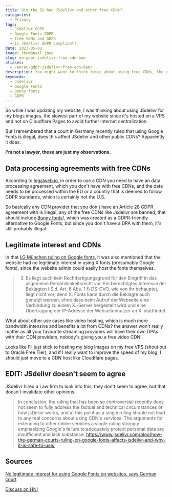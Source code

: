 ```yaml
---
title: Did the EU ban JSdelivr and other free CDNs?
categories:
  - Privacy
tags:
  - JSdelivr GDPR
  - Google Fonts GDPR
  - free CDNs and GDPR
  - is JSdelivr GDPR compliant?
date: 2023-05-02
image: thumbnail.jpeg
slug: eu-gdpr-jsdelivr-free-cdn-ban
aliases:
  - /en/eu-gdpr-jsdelivr-free-cdn-ban/
description: You might want to think twice about using free CDNs, the google fonts ban in Germany might affects the legality of CDNs like JSdelivr and Bunny fonts.
keywords:
  - Jsdelivr
  - Google Fonts
  - Bunny fonts
  - GDPR
---
```


So while I was updating my website, I was thinking about using JSdelivr for my blogs images, the slowest part of my website since it's hosted on a VPS and not on Cloudflare Pages to avoid further internet centralization.

But I remembered that a court in Germany recently ruled that using Google Fonts is illegal, does this affect JSdelivr and other public CDNs? Apparently it does.

**I'm not a lawyer, these are just my observations.**

## Data processing agreements with free CDNs

According to [legalweb.io](https://legalweb.io/en/news-en/cdns-with-gdpr-in-mind/), in order to use a CDN you need to have an data processing agreement, which you don't have with free CDNs, and the data needs to be processed within the EU or a country that is deemed to follow GDPR standards, which is certainly not the U.S. 

So basically any CDN provider that you don't have an Article 28 GDPR agreement with is illegal, any of the free CDNs like Jsdelivr are banned, that should include [Bunny fonts](https://fonts.bunny.net/)!, which was created as a GDPR-friendly alternative to Google Fonts, but since you don't have a DPA with them, it's still probably illegal.

## Legitimate interest and CDNs

In that [LG München ruling on Google fonts](https://rewis.io/urteile/urteil/lhm-20-01-2022-3-o-1749320/), it was also mentioned that the website had no legitimate interest in using X fonts (presumably Google fonts), since the website admin could easily host the fonts themselves.

> 3. Es liegt auch kein Rechtfertigungsgrund für den Eingriff in das allgemeine Persönlichkeitsrecht vor. Ein berechtigtes Interesse der Beklagten i.S.d. Art. 6 Abs. 1 f) DS-GVO, wie von ihr behauptet, liegt nicht vor, denn X. Fonts kann durch die Beklagte auch genutzt werden, ohne dass beim Aufruf der Webseite eine Verbindung zu einem X.-Server hergestellt wird und eine Übertragung der IP-Adresse der Webseitennutzer an X. stattfindet.

What about other use cases like video hosting, which is much more bandwidth intensive and benefits a lot from CDNs? the answer won't really matter as all your favourite streaming providers will have their own DPAs with their CDN providers, nobody's giving you a free video CDN!

Looks like I'll just stick to hosting my blog images on my free VPS (shout out to Oracle Free Tier), and if I really want to improve the speed of my blog, I should just move to a CDN host like Cloudflare pages.

## EDIT: JSdelivr doesn't seem to agree

JSdelivr hired a Law firm to look into this, they don't seem to agree, but that doesn't invalidate other opinions.

> In conclusion, the ruling that has been so controversial recently does not seem to fully address the factual and technical circumstances of how jsDelivr works, and at this point as a single ruling should not lead to any real concerns about using CDN's services. The arguments for extending to other online services a single ruling strongly emphasizing Google's failure to adequately protect personal data are insufficient and lack substance.
https://www.jsdelivr.com/blog/how-the-german-courts-ruling-on-google-fonts-affects-jsdelivr-and-why-it-is-safe-to-use/

## Sources

[No legitimate interest for using Google Fonts on websites, says German court](https://reddit.com/r/gdpr/comments/sg8sll/no_legitimate_interest_for_using_google_fonts_on/)

[Discuss on HN!](https://news.ycombinator.com/item?id=35793009)